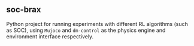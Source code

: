 ## soc-brax

Python project for running experiments with different RL algorithms (such as SOC), using `Mujoco` and `dm-control` as the physics engine and environment interface respectively.